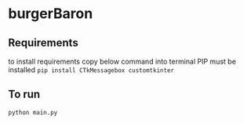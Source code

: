 # burgerBaron


## Requirements 
to install requirements copy below command into terminal PIP must be installed
`pip install CTkMessagebox customtkinter`
## To run
`python main.py`
